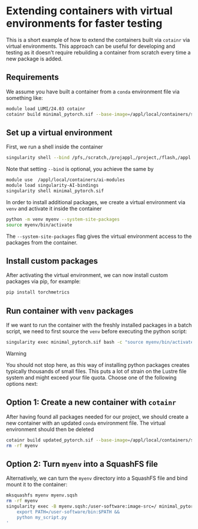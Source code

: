 # Extending containers with virtual environments for faster testing

This is a short example of how to extend the containers built via `cotainr` via virtual environments. This approach can be useful for developing and testing as it doesn't require rebuilding a container from scratch every time a new package is added.

## Requirements

We assume you have built a container from a `conda` environment file via something like:
```bash
module load LUMI/24.03 cotainr   
cotainr build minimal_pytorch.sif --base-image=/appl/local/containers/sif-images/lumi-rocm-rocm-6.0.3.sif --conda-env=minimal_pytorch.yml --accept-license
```

## Set up a virtual environment

First, we run a shell inside the container
```bash
singularity shell --bind /pfs,/scratch,/projappl,/project,/flash,/appl minimal_pytorch.sif
```
Note that setting `--bind` is optional, you achieve the same by
```bash
module use  /appl/local/containers/ai-modules
module load singularity-AI-bindings
singularity shell minimal_pytorch.sif
```

In order to install additional packages, we create a virtual environment via `venv` and activate it inside the container
```bash
python -m venv myenv --system-site-packages
source myenv/bin/activate
```
The `--system-site-packages` flag gives the virtual environment access to the packages from the container.

## Install custom packages

After activating the virtual environment, we can now install custom packages via pip, for example:
```bash
pip install torchmetrics
```

## Run container with `venv` packages
If we want to run the container with the freshly installed packages in a batch script, we need to first source the `venv` before executing the python script:
```bash
singularity exec minimal_pytorch.sif bash -c "source myenv/bin/activate && python my_script.py"
```

> [!WARNING]
> You should not stop here, as this way of installing python packages creates typically thousands of small files. This puts a lot of strain on the Lustre file system and might exceed your file quota. Choose one of the following options next:


## Option 1: Create a new container with `cotainr`
After having found all packages needed for our project, we should create a new container with an updated `conda` environment file. The virtual environment should then be deleted
```bash
cotainr build updated_pytorch.sif --base-image=/appl/local/containers/sif-images/lumi-rocm-rocm-6.0.3.sif --conda-env=updated_pytorch.yml --accept-license
rm -rf myenv
```


## Option 2: Turn `myenv` into a SquashFS file
Alternatively, we can turn the `myenv` directory into a SquashFS file and bind mount it to the container:
```bash
mksquashfs myenv myenv.sqsh
rm -rf myenv
singularity exec -B myenv.sqsh:/user-software:image-src=/ minimal_pytorch.sif bash -c '
    export PATH=/user-software/bin:$PATH &&
    python my_script.py
'
```

